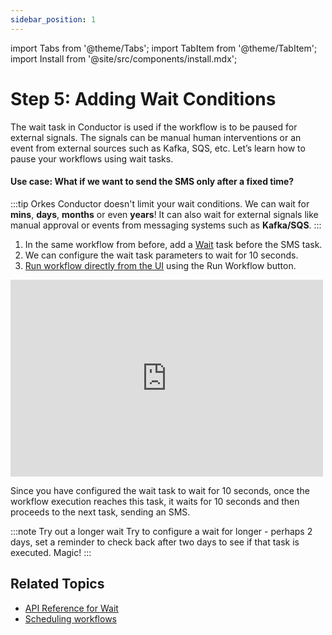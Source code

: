 ```yaml
---
sidebar_position: 1
---
```

import Tabs from '@theme/Tabs';
import TabItem from '@theme/TabItem';
import Install from '@site/src/components/install.mdx';


# Step 5: Adding Wait Conditions

The wait task in Conductor is used if the workflow is to be paused for external signals. The signals can be manual human interventions or an event from external sources such as Kafka, SQS, etc. Let’s learn how to pause your workflows using wait tasks. 

#### Use case: What if we want to send the SMS only after a fixed time?

:::tip
Orkes Conductor doesn't limit your wait conditions. We can wait for __mins__, __days__, __months__ or even __years__! It can also wait for external signals like manual approval or events from messaging systems such as __Kafka/SQS__.
:::

<Tabs>
<TabItem value="UI" label="UI">

<div className="row">
<div className="col col--4">

1. In the same workflow from before, add a [Wait](/content/reference-docs/operators/wait) task before the SMS task.
2. We can configure the wait task parameters to wait for 10 seconds.
3. [Run workflow directly from the UI](/content/how-to-videos/run-workflow) using the Run Workflow button.

</div>
<div className="col">
<div className="embed-loom-video">
<iframe width="500" height="315" src="https://www.youtube.com/embed/c1YOgXzd4tg?si=uAG37a-ohc_O8Gkn" title="YouTube video player" frameborder="0" allow="accelerometer; autoplay; clipboard-write; encrypted-media; gyroscope; picture-in-picture; web-share" allowfullscreen="allowfullscreen"
mozallowfullscreen="mozallowfullscreen"
msallowfullscreen="msallowfullscreen"
oallowfullscreen="oallowfullscreen"
webkitallowfullscreen="webkitallowfullscreen"></iframe></div>
</div>
</div>
</TabItem>
</Tabs>

Since you have configured the wait task to wait for 10 seconds, once the workflow execution reaches this task, it waits for 10 seconds and then proceeds to the next task, sending an SMS.

:::note Try out a longer wait
Try to configure a wait for longer - perhaps 2 days, set a reminder to check back after two days to see if that task is executed. Magic!
:::

## Related Topics

* [API Reference for Wait](/content/reference-docs/operators/wait)
* [Scheduling workflows](/content/developer-guides/scheduling-workflows) 